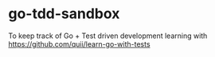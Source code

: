 # go-tdd-sandbox
To keep track of Go + Test driven development learning with https://github.com/quii/learn-go-with-tests